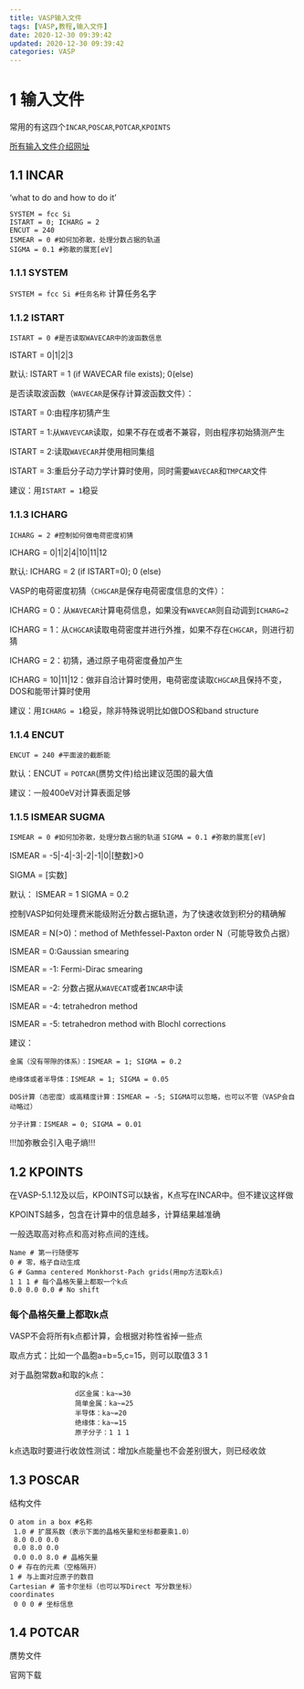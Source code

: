 ```yaml
---
title: VASP输入文件
tags: [VASP,教程,输入文件]
date: 2020-12-30 09:39:42
updated: 2020-12-30 09:39:42
categories: VASP
---
```


# 1 输入文件
常用的有这四个`INCAR`,`POSCAR`,`POTCAR`,`KPOINTS`

[所有输入文件介绍网址](https://cms.mpi.univie.ac.at/vasp/guide/node50.html)

<!-- more -->

## 1.1 INCAR
‘what to do and how to do it’
```
SYSTEM = fcc Si
ISTART = 0; ICHARG = 2
ENCUT = 240
ISMEAR = 0 #如何加弥散，处理分数占据的轨道
SIGMA = 0.1 #弥散的展宽[eV]
```
### 1.1.1 SYSTEM
`SYSTEM = fcc Si #任务名称`
计算任务名字

### 1.1.2 ISTART
`ISTART = 0 #是否读取WAVECAR中的波函数信息`

ISTART = 0|1|2|3

默认: ISTART = 1 (if WAVECAR file exists); 0(else)

是否读取波函数（`WAVECAR`是保存计算波函数文件）：

ISTART = 0:由程序初猜产生

ISTART = 1:从`WAVEVCAR`读取，如果不存在或者不兼容，则由程序初始猜测产生

ISTART = 2:读取`WAVECAR`并使用相同集组

ISTART = 3:重启分子动力学计算时使用，同时需要`WAVECAR`和`TMPCAR`文件


建议：用`ISTART = 1`稳妥


### 1.1.3 ICHARG
`ICHARG = 2 #控制如何做电荷密度初猜`

ICHARG = 0|1|2|4|10|11|12

默认: ICHARG = 2 (if ISTART=0); 0 (else)

VASP的电荷密度初猜（`CHGCAR`是保存电荷密度信息的文件）：

ICHARG = 0：从`WAVECAR`计算电荷信息，如果没有`WAVECAR`则自动调到`ICHARG=2`

ICHARG = 1：从`CHGCAR`读取电荷密度并进行外推，如果不存在`CHGCAR`，则进行初猜

ICHARG = 2：初猜，通过原子电荷密度叠加产生

ICHARG = 10|11|12：做非自洽计算时使用，电荷密度读取`CHGCAR`且保持不变，DOS和能带计算时使用

建议：用`ICHARG = 1`稳妥，除非特殊说明比如做DOS和band structure

### 1.1.4 ENCUT
`ENCUT = 240 #平面波的截断能`

默认：ENCUT = `POTCAR`(赝势文件)给出建议范围的最大值

建议：一般400eV对计算表面足够

### 1.1.5 ISMEAR SUGMA
`ISMEAR = 0 #如何加弥散，处理分数占据的轨道`
`SIGMA = 0.1 #弥散的展宽[eV]`

ISMEAR = -5|-4|-3|-2|-1|0|[整数]>0

SIGMA = [实数]

默认： ISMEAR = 1
      SIGMA = 0.2

控制VASP如何处理费米能级附近分数占据轨道，为了快速收敛到积分的精确解

ISMEAR = N(>0)：method of Methfessel-Paxton order N（可能导致负占据）

ISMEAR = 0:Gaussian smearing

ISMEAR = -1: Fermi-Dirac smearing

ISMEAR = -2: 分数占据从`WAVECAT`或者`INCAR`中读

ISMEAR = -4: tetrahedron method

ISMEAR = -5: tetrahedron method with Blochl corrections

建议：

    金属（没有带隙的体系）：ISMEAR = 1; SIGMA = 0.2

    绝缘体或者半导体：ISMEAR = 1; SIGMA = 0.05

    DOS计算（态密度）或高精度计算：ISMEAR = -5; SIGMA可以忽略，也可以不管（VASP会自动略过）

    分子计算：ISMEAR = 0; SIGMA = 0.01

!!!加弥散会引入电子熵!!!



## 1.2 KPOINTS
在VASP-5.1.12及以后，KPOINTS可以缺省，K点写在INCAR中。但不建议这样做

KPOINTS越多，包含在计算中的信息越多，计算结果越准确

一般选取高对称点和高对称点间的连线。

```
Name # 第一行随便写
0 # 零，格子自动生成
G # Gamma centered Monkhorst-Pach grids(用mp方法取k点)
1 1 1 # 每个晶格矢量上都取一个k点
0.0 0.0 0.0 # No shift
```

### 每个晶格矢量上都取k点
VASP不会将所有k点都计算，会根据对称性省掉一些点

取点方式：比如一个晶胞a=b=5,c=15，则可以取值3 3 1

对于晶胞常数a和取的k点：

                    d区金属：ka~=30
                    简单金属：ka~=25
                    半导体：ka~=20
                    绝缘体：ka~=15
                    原子分子：1 1 1

k点选取时要进行收敛性测试：增加k点能量也不会差别很大，则已经收敛

## 1.3 POSCAR
结构文件
```
O atom in a box #名称
 1.0 # 扩展系数（表示下面的晶格矢量和坐标都要乘1.0）
 8.0 0.0 0.0
 0.0 8.0 0.0
 0.0 0.0 8.0 # 晶格矢量
O # 存在的元素（空格隔开）
1 # 与上面对应原子的数目
Cartesian # 笛卡尔坐标（也可以写Direct 写分数坐标）
coordinates
 0 0 0 # 坐标信息
```

## 1.4 POTCAR

赝势文件

官网下载
